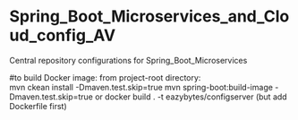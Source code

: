 # Spring_Boot_Microservices_and_Cloud_config_AV
Central repository configurations for Spring_Boot_Microservices


#to build Docker image: from project-root directory:  
mvn ckean install -Dmaven.test.skip=true
mvn spring-boot:build-image -Dmaven.test.skip=true
or 
docker build . -t eazybytes/configserver (but add Dockerfile first)